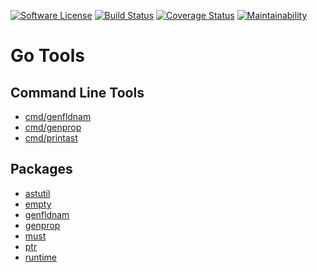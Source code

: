 [![Software License](https://img.shields.io/badge/license-MIT-brightgreen.svg?style=flat-square)](LICENSE)
[![Build Status](https://github.com/hidori/go-tools/actions/workflows/ci.yml/badge.svg?branch=main)](https://github.com/hidori/go-tools/actions/workflows/ci.yml)
[![Coverage Status](https://coveralls.io/repos/github/hidori/go-tools/badge.svg?branch=main)](https://coveralls.io/github/hidori/go-tools?branch=main)
[![Maintainability](https://api.codeclimate.com/v1/badges/979abcdc61b3f820e6ad/maintainability)](https://codeclimate.com/github/hidori/go-tools/maintainability)

# Go Tools

## Command Line Tools

* [cmd/genfldnam](./cmd/genfldnam/)
* [cmd/genprop](./cmd/genprop/)
* [cmd/printast](./cmd/printast)

## Packages

* [astutil](./astutil/)
* [empty](./empty/)
* [genfldnam](./genfldnam/)
* [genprop](./genprop/)
* [must](./must/)
* [ptr](./ptr/)
* [runtime](./runtime/)
